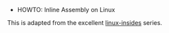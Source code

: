 * HOWTO: Inline Assembly on Linux

This is adapted from the excellent
[linux-insides](https://github.com/0xAX/linux-insides/blob/master/Theory/asm.md) series.
